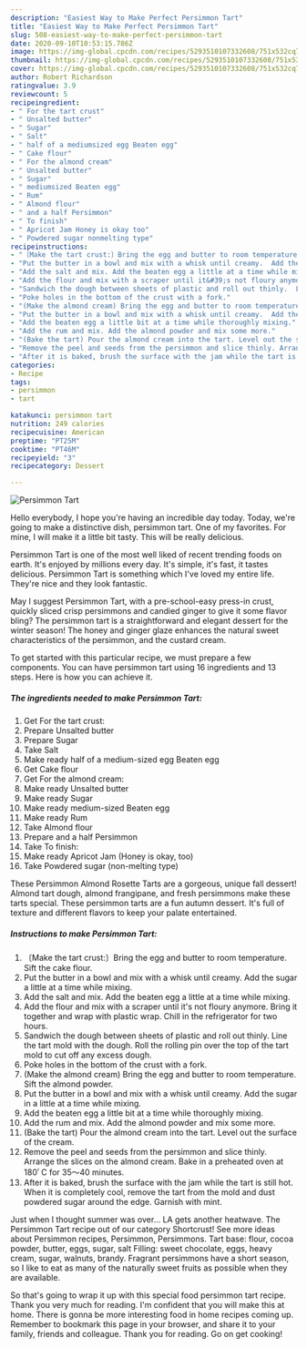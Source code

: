 ```yaml
---
description: "Easiest Way to Make Perfect Persimmon Tart"
title: "Easiest Way to Make Perfect Persimmon Tart"
slug: 508-easiest-way-to-make-perfect-persimmon-tart
date: 2020-09-10T10:53:15.786Z
image: https://img-global.cpcdn.com/recipes/5293510107332608/751x532cq70/persimmon-tart-recipe-main-photo.jpg
thumbnail: https://img-global.cpcdn.com/recipes/5293510107332608/751x532cq70/persimmon-tart-recipe-main-photo.jpg
cover: https://img-global.cpcdn.com/recipes/5293510107332608/751x532cq70/persimmon-tart-recipe-main-photo.jpg
author: Robert Richardson
ratingvalue: 3.9
reviewcount: 5
recipeingredient:
- " For the tart crust"
- " Unsalted butter"
- " Sugar"
- " Salt"
- " half of a mediumsized egg Beaten egg"
- " Cake flour"
- " For the almond cream"
- " Unsalted butter"
- " Sugar"
- " mediumsized Beaten egg"
- " Rum"
- " Almond flour"
- " and a half Persimmon"
- " To finish"
- " Apricot Jam Honey is okay too"
- " Powdered sugar nonmelting type"
recipeinstructions:
- "〔Make the tart crust:〕Bring the egg and butter to room temperature. Sift the cake flour."
- "Put the butter in a bowl and mix with a whisk until creamy.  Add the sugar  a little at a time while mixing."
- "Add the salt and mix. Add the beaten egg a little at a time while mixing."
- "Add the flour and mix with a scraper until it&#39;s not floury anymore.  Bring it together and wrap with plastic wrap.  Chill in the refrigerator for two hours."
- "Sandwich the dough between sheets of plastic and roll out thinly.  Line the tart mold with the dough. Roll the rolling pin over the top of the tart mold to cut off any excess dough."
- "Poke holes in the bottom of the crust with a fork."
- "(Make the almond cream) Bring the egg and butter to room temperature. Sift the almond powder."
- "Put the butter in a bowl and mix with a whisk until creamy.  Add the sugar in a little at a time while mixing."
- "Add the beaten egg a little bit at a time while thoroughly mixing."
- "Add the rum and mix. Add the almond powder and mix some more."
- "(Bake the tart) Pour the almond cream into the tart. Level out the surface of the cream."
- "Remove the peel and seeds from the persimmon and slice thinly. Arrange the slices on the almond cream. Bake in a preheated oven at 180ﾟC for 35～40 minutes."
- "After it is baked, brush the surface with the jam while the tart is still hot. When it is completely cool, remove the tart from the mold and dust powdered sugar around the edge.  Garnish with mint."
categories:
- Recipe
tags:
- persimmon
- tart

katakunci: persimmon tart 
nutrition: 249 calories
recipecuisine: American
preptime: "PT25M"
cooktime: "PT46M"
recipeyield: "3"
recipecategory: Dessert

---
```



![Persimmon Tart](https://img-global.cpcdn.com/recipes/5293510107332608/751x532cq70/persimmon-tart-recipe-main-photo.jpg)

Hello everybody, I hope you're having an incredible day today. Today, we're going to make a distinctive dish, persimmon tart. One of my favorites. For mine, I will make it a little bit tasty. This will be really delicious.

Persimmon Tart is one of the most well liked of recent trending foods on earth. It's enjoyed by millions every day. It's simple, it's fast, it tastes delicious. Persimmon Tart is something which I've loved my entire life. They're nice and they look fantastic.

May I suggest Persimmon Tart, with a pre-school-easy press-in crust, quickly sliced crisp persimmons and candied ginger to give it some flavor bling? The persimmon tart is a straightforward and elegant dessert for the winter season! The honey and ginger glaze enhances the natural sweet characteristics of the persimmon, and the custard cream.


To get started with this particular recipe, we must prepare a few components. You can have persimmon tart using 16 ingredients and 13 steps. Here is how you can achieve it.

<!--inarticleads1-->

##### The ingredients needed to make Persimmon Tart:

1. Get  For the tart crust:
1. Prepare  Unsalted butter
1. Prepare  Sugar
1. Take  Salt
1. Make ready  half of a medium-sized egg Beaten egg
1. Get  Cake flour
1. Get  For the almond cream:
1. Make ready  Unsalted butter
1. Make ready  Sugar
1. Make ready  medium-sized Beaten egg
1. Make ready  Rum
1. Take  Almond flour
1. Prepare  and a half Persimmon
1. Take  To finish:
1. Make ready  Apricot Jam (Honey is okay, too)
1. Take  Powdered sugar (non-melting type)


These Persimmon Almond Rosette Tarts are a gorgeous, unique fall dessert! Almond tart dough, almond frangipane, and fresh persimmons make these tarts special. These persimmon tarts are a fun autumn dessert. It&#39;s full of texture and different flavors to keep your palate entertained. 

<!--inarticleads2-->

##### Instructions to make Persimmon Tart:

1. 〔Make the tart crust:〕Bring the egg and butter to room temperature. Sift the cake flour.
1. Put the butter in a bowl and mix with a whisk until creamy.  Add the sugar  a little at a time while mixing.
1. Add the salt and mix. Add the beaten egg a little at a time while mixing.
1. Add the flour and mix with a scraper until it&#39;s not floury anymore.  Bring it together and wrap with plastic wrap.  Chill in the refrigerator for two hours.
1. Sandwich the dough between sheets of plastic and roll out thinly.  Line the tart mold with the dough. Roll the rolling pin over the top of the tart mold to cut off any excess dough.
1. Poke holes in the bottom of the crust with a fork.
1. (Make the almond cream) Bring the egg and butter to room temperature. Sift the almond powder.
1. Put the butter in a bowl and mix with a whisk until creamy.  Add the sugar in a little at a time while mixing.
1. Add the beaten egg a little bit at a time while thoroughly mixing.
1. Add the rum and mix. Add the almond powder and mix some more.
1. (Bake the tart) Pour the almond cream into the tart. Level out the surface of the cream.
1. Remove the peel and seeds from the persimmon and slice thinly. Arrange the slices on the almond cream. Bake in a preheated oven at 180ﾟC for 35～40 minutes.
1. After it is baked, brush the surface with the jam while the tart is still hot. When it is completely cool, remove the tart from the mold and dust powdered sugar around the edge.  Garnish with mint.


Just when I thought summer was over… LA gets another heatwave. The Persimmon Tart recipe out of our category Shortcrust! See more ideas about Persimmon recipes, Persimmon, Persimmons. Tart base: flour, cocoa powder, butter, eggs, sugar, salt Filling: sweet chocolate, eggs, heavy cream, sugar, walnuts, brandy. Fragrant persimmons have a short season, so I like to eat as many of the naturally sweet fruits as possible when they are available. 

So that's going to wrap it up with this special food persimmon tart recipe. Thank you very much for reading. I'm confident that you will make this at home. There is gonna be more interesting food in home recipes coming up. Remember to bookmark this page in your browser, and share it to your family, friends and colleague. Thank you for reading. Go on get cooking!
